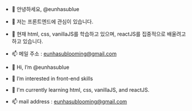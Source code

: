 - 👋 안녕하세요, @eunhasublue
- 👀 저는 프론트엔드에 관심이 있습니다.
- 🌱 현재 html, css, vanillaJS를 학습하고 있으며, reactJS를 집중적으로 배울려고 하고 있습니다.
- 📫 메일 주소 : eunhasublooming@gmail.com

- 👋 Hi, I’m @eunhasublue
- 👀 I’m interested in front-end skills 
- 🌱 I'm currently learning html, css, vanillaJS, and reactJS.
- 📫 mail address : eunhasublooming@gmail.com

<!---
eunhasublue/eunhasublue is a ✨ special ✨ repository because its `README.md` (this file) appears on your GitHub profile.
You can click the Preview link to take a look at your changes.
--->
